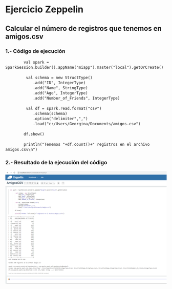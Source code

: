 # Ejercicio Zeppelin

## Calcular el número de registros que tenemos en amigos.csv

### 1.- Código de ejecución

```
        val spark = SparkSession.builder().appName("miapp").master("local").getOrCreate()
         
         val schema = new StructType()
            .add("ID", IntegerType)
            .add("Name", StringType)
            .add("Age", IntegerType)
            .add("Number_of_Friends", IntegerType)
        
         val df = spark.read.format("csv")
            .schema(schema)
            .option("delimiter",",")
            .load("c:/Users/Georgina/Documents/amigos.csv")
        
        df.show()
        
        println("Tenemos "+df.count()+" registros en el archivo amigos.csv\n")
```
### 2.- Resultado de la ejecución del código

![pantallazo del resultado](imagenes/ejecucion.png)

